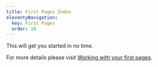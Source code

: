 ```yaml
---
title: First Pages Index
eleventyNavigation:
  key: First Pages
  order: 10
---
```


This will get you started in no time.

For more details please visit [Working with your first pages](./getting-started.md).

